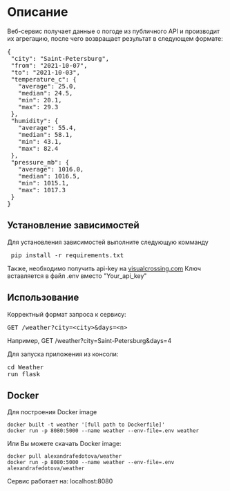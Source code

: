 <h1>Описание</h1>

Веб-сервис получает данные о погоде из публичного API и производит их агрегацию, после чего возвращает результат в следующем формате: 

<pre>
{ 
 "city": "Saint-Petersburg",
 "from": "2021-10-07",
 "to": "2021-10-03",
 "temperature_c": {
   "average": 25.0,
   "median": 24.5,
   "min": 20.1,
   "max": 29.3
 },
 "humidity": {
   "average": 55.4,
   "median": 58.1,
   "min": 43.1,
   "max": 82.4
 },
 "pressure_mb": {
   "average": 1016.0,
   "median": 1016.5,
   "min": 1015.1,
   "max": 1017.3
 }
}
</pre></p>

<h2>Установление зависимостей </h2>

<p>
Для установления зависимостей выполните следующую комманду
<pre> pip install -r requirements.txt </pre>
Также, необходимо получить api-key на <a href="https://www.visualcrossing.com/">visualcrossing.com</a>
Ключ вставляется в файл .env вместо "Your_api_key"

</p>

<h2>Использование</h2> 

<p>
Корректный формат запроса к сервису: <pre>GET /weather?city=&ltcity>&days=&ltn></pre>
Например, GET /weather?city=Saint-Petersburg&days=4 

Для запуска приложения из консоли:
<pre>cd Weather
run flask </pre>

</p> 

<h2> Docker </h2>
  <p> Для построения Docker image
 
    docker built -t weather '[full path to Dockerfile]'
    docker run -p 8080:5000 --name weather --env-file=.env weather 

  Или Вы можете скачать Docker image: 
  
    docker pull alexandrafedotova/weather 
    docker run -p 8080:5000 --name weather --env-file=.env alexandrafedotova/weather

  Сервис работает на: localhost:8080
  </p>
  
 
